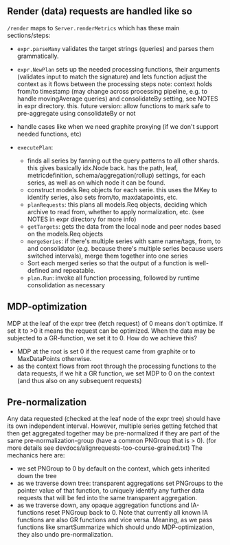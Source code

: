 ## Render (data) requests are handled like so

`/render` maps to `Server.renderMetrics` which has these main sections/steps:

* `expr.parseMany` validates the target strings (queries) and parses them grammatically.

* `expr.NewPlan` sets up the needed processing functions, their arguments (validates input to match the signature) and lets function adjust the context as it flows between the processing steps
   note: context holds from/to timestamp (may change across processing pipeline, e.g. to handle movingAverage queries) and consolidateBy setting, see NOTES in expr directory.
   this. future version: allow functions to mark safe to pre-aggregate using consolidateBy or not
* handle cases like when we need graphite proxying (if we don't support needed functions, etc)
* `executePlan`:
  * finds all series by fanning out the query patterns to all other shards. 
    this gives basically idx.Node back. has the path, leaf, metricdefinition, schema/aggregation(rollup) settings, for each series, as well as on which node it can be found.
  * construct models.Req objects for each serie. this uses the MKey to identify series, also sets from/to, maxdatapoints, etc.
  * `planRequests`: this plans all models.Req objects, deciding which archive to read from, whether to apply normalization, etc.
    (see NOTES in expr directory for more info)
  * `getTargets`: gets the data from the local node and peer nodes based on the models.Req objects
  * `mergeSeries`: if there's multiple series with same name/tags, from, to and consolidator (e.g. because there's multiple series because users switched intervals), merge them together into one series
  * Sort each merged series so that the output of a function is well-defined and repeatable.
  * `plan.Run`:  invoke all function processing, followed by runtime consolidation as necessary

## MDP-optimization

MDP at the leaf of the expr tree (fetch request) of 0 means don't optimize.  If set it to >0 it means the request can be optimized.
When the data may be subjected to a GR-function, we set it to 0.
How do we achieve this?
* MDP at the root is set 0 if the request came from graphite or to MaxDataPoints otherwise.
* as the context flows from root through the processing functions to the data requests, if we hit a GR function, we set MDP to 0 on the context (and thus also on any subsequent requests)

## Pre-normalization

Any data requested (checked at the leaf node of the expr tree) should have its own independent interval.
However, multiple series getting fetched that then get aggregated together may be pre-normalized if they are part of the same pre-normalization-group (have a common PNGroup that is > 0).
(for more details see devdocs/alignrequests-too-course-grained.txt)
The mechanics here are:
* we set PNGroup to 0 by default on the context, which gets inherited down the tree
* as we traverse down tree: transparent aggregations set PNGroups to the pointer value of that function, to uniquely identify any further data requests that will be fed into the same transparent aggregation.
* as we traverse down, any opaque aggregation functions and IA-functions reset PNGroup back to 0. Note that currently all known IA functions are also GR functions and vice versa. Meaning,
  as we pass functions like smartSummarize which should undo MDP-optimization, they also undo pre-normalization.

